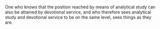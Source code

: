 One who knows that the position reached by means of analytical study can also be attained by devotional service, and who therefore sees analytical study and devotional service to be on the same level, sees things as they are.